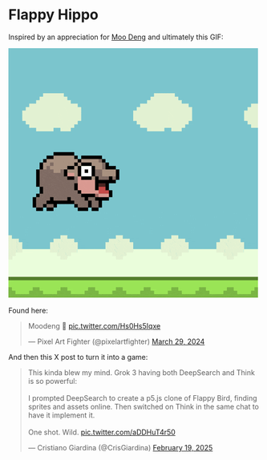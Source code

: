 # Flappy Hippo

Inspired by an appreciation for [Moo Deng](https://knowyourmeme.com/editorials/guides/who-is-moo-deng-the-baby-hippo-the-story-of-the-adorable-thai-pygmy-hippopotamus-that-took-over-the-internet) and ultimately this GIF:

![moodeng](pixelmoo-moodeng.gif)

Found here:

<blockquote class="twitter-tweet"><p lang="en" dir="ltr">Moodeng 🦛 <a href="https://t.co/Hs0Hs5Iqxe">pic.twitter.com/Hs0Hs5Iqxe</a></p>&mdash; Pixel Art Fighter (@pixelartfighter) <a href="https://twitter.com/pixelartfighter/status/1841134767800291513?ref_src=twsrc%5Etfw">March 29, 2024</a></blockquote> <script async src="https://platform.twitter.com/widgets.js" charset="utf-8"></script>

And then this X post to turn it into a game:

<blockquote class="twitter-tweet"><p lang="en" dir="ltr">This kinda blew my mind. Grok 3 having both DeepSearch and Think is so powerful:<br><br>I prompted DeepSearch to create a p5.js clone of Flappy Bird, finding sprites and assets online. Then switched on Think in the same chat to have it implement it.<br><br>One shot. Wild. <a href="https://t.co/aDDHuT4r50">pic.twitter.com/aDDHuT4r50</a></p>&mdash; Cristiano Giardina (@CrisGiardina) <a href="https://twitter.com/CrisGiardina/status/1892024035522847041?ref_src=twsrc%5Etfw">February 19, 2025</a></blockquote> <script async src="https://platform.twitter.com/widgets.js" charset="utf-8"></script>
